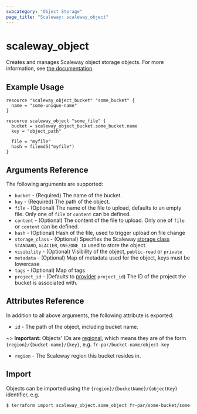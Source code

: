 ```yaml
---
subcategory: "Object Storage"
page_title: "Scaleway: scaleway_object"
---
```


# scaleway_object

Creates and manages Scaleway object storage objects.
For more information, see [the documentation](https://www.scaleway.com/en/docs/object-storage-feature/).

## Example Usage

```hcl
resource "scaleway_object_bucket" "some_bucket" {
  name = "some-unique-name"
}

resource scaleway_object "some_file" {
  bucket = scaleway_object_bucket.some_bucket.name
  key = "object_path"
  
  file = "myfile"
  hash = filemd5("myfile")
}
```

## Arguments Reference


The following arguments are supported:

* `bucket` - (Required) The name of the bucket.
* `key` - (Required) The path of the object.
* `file` - (Optional) The name of the file to upload, defaults to an empty file. Only one of `file` or `content` can be defined.
* `content` - (Optional) The content of the file to upload. Only one of `file` or `content` can be defined.
* `hash` - (Optional) Hash of the file, used to trigger upload on file change
* `storage_class` - (Optional) Specifies the Scaleway [storage class](https://www.scaleway.com/en/docs/storage/object/concepts/#storage-class) `STANDARD`, `GLACIER`, `ONEZONE_IA` used to store the object.
* `visibility` - (Optional) Visibility of the object, `public-read` or `private`
* `metadata` - (Optional) Map of metadata used for the object, keys must be lowercase
* `tags` - (Optional) Map of tags
* `project_id` - (Defaults to [provider](../index.md#project_id) `project_id`) The ID of the project the bucket is associated with.

## Attributes Reference

In addition to all above arguments, the following attribute is exported:

* `id` - The path of the object, including bucket name.

~> **Important:** Objects' IDs are [regional](../guides/regions_and_zones.md#resource-ids), which means they are of the form `{region}/{bucket-name}/{key}`, e.g. `fr-par/bucket-name/object-key`

* `region` - The Scaleway region this bucket resides in.

## Import

Objects can be imported using the `{region}/{bucketName}/{objectKey}` identifier, e.g.

```bash
$ terraform import scaleway_object.some_object fr-par/some-bucket/some-file
```
